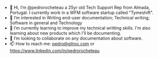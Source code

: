 - 👋 Hi, I’m @pedrorocheteau a 25yr old Tech Support Rep from Almada, Portugal. I currently work in a WFM software startup called "Tymeshift".
- 👀 I’m interested in Writing end-user documentation; Technical writing; Software in general and Technology
- 🌱 I’m currently learning to improve my technical writting skills. I'm also learning about new products which I'll be documenting.
- 💞️ I’m looking to collaborate on any documentation about software.
- 📫 How to reach me: pedro@gilroc.com or https://www.linkedin.com/in/pedrorocheteau

<!---
pedrorocheteau/pedrorocheteau is a ✨ special ✨ repository because its `README.md` (this file) appears on your GitHub profile.
You can click the Preview link to take a look at your changes.
--->
